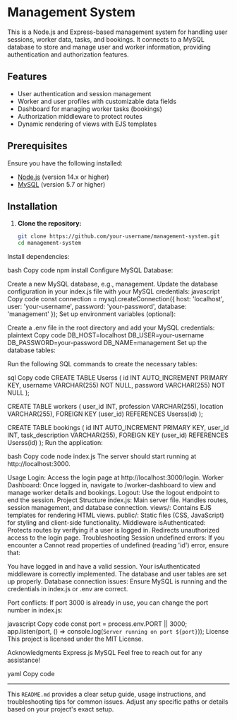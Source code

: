 # Management System

This is a Node.js and Express-based management system for handling user sessions, worker data, tasks, and bookings. It connects to a MySQL database to store and manage user and worker information, providing authentication and authorization features.

## Features

- User authentication and session management
- Worker and user profiles with customizable data fields
- Dashboard for managing worker tasks (bookings)
- Authorization middleware to protect routes
- Dynamic rendering of views with EJS templates

## Prerequisites

Ensure you have the following installed:

- [Node.js](https://nodejs.org/) (version 14.x or higher)
- [MySQL](https://www.mysql.com/) (version 5.7 or higher)

## Installation

1. **Clone the repository:**
   ```bash
   git clone https://github.com/your-username/management-system.git
   cd management-system
Install dependencies:

bash
Copy code
npm install
Configure MySQL Database:

Create a new MySQL database, e.g., management.
Update the database configuration in your index.js file with your MySQL credentials:
javascript
Copy code
const connection = mysql.createConnection({
    host: 'localhost',
    user: 'your-username',
    password: 'your-password',
    database: 'management'
});
Set up environment variables (optional):

Create a .env file in the root directory and add your MySQL credentials:
plaintext
Copy code
DB_HOST=localhost
DB_USER=your-username
DB_PASSWORD=your-password
DB_NAME=management
Set up the database tables:

Run the following SQL commands to create the necessary tables:

sql
Copy code
CREATE TABLE Userss (
    id INT AUTO_INCREMENT PRIMARY KEY,
    username VARCHAR(255) NOT NULL,
    password VARCHAR(255) NOT NULL
);

CREATE TABLE workers (
    user_id INT,
    profession VARCHAR(255),
    location VARCHAR(255),
    FOREIGN KEY (user_id) REFERENCES Userss(id)
);

CREATE TABLE bookings (
    id INT AUTO_INCREMENT PRIMARY KEY,
    user_id INT,
    task_description VARCHAR(255),
    FOREIGN KEY (user_id) REFERENCES Userss(id)
);
Run the application:

bash
Copy code
node index.js
The server should start running at http://localhost:3000.

Usage
Login: Access the login page at http://localhost:3000/login.
Worker Dashboard: Once logged in, navigate to /worker-dashboard to view and manage worker details and bookings.
Logout: Use the logout endpoint to end the session.
Project Structure
index.js: Main server file. Handles routes, session management, and database connection.
views/: Contains EJS templates for rendering HTML views.
public/: Static files (CSS, JavaScript) for styling and client-side functionality.
Middleware
isAuthenticated: Protects routes by verifying if a user is logged in. Redirects unauthorized access to the login page.
Troubleshooting
Session undefined errors: If you encounter a Cannot read properties of undefined (reading 'id') error, ensure that:

You have logged in and have a valid session.
Your isAuthenticated middleware is correctly implemented.
The database and user tables are set up properly.
Database connection issues: Ensure MySQL is running and the credentials in index.js or .env are correct.

Port conflicts: If port 3000 is already in use, you can change the port number in index.js:

javascript
Copy code
const port = process.env.PORT || 3000;
app.listen(port, () => console.log(`Server running on port ${port}`));
License
This project is licensed under the MIT License.

Acknowledgments
Express.js
MySQL
Feel free to reach out for any assistance!

yaml
Copy code

---

This `README.md` provides a clear setup guide, usage instructions, and troubleshooting tips for common issues. Adjust any specific paths or details based on your project's exact setup.

